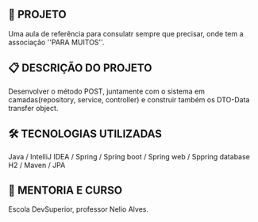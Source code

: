 ## 🚀 PROJETO
Uma aula de referência para consulatr sempre que precisar, onde tem a associação ''PARA MUITOS''.

## 📋 DESCRIÇÃO DO PROJETO
Desenvolver o método POST, juntamente com o sistema em camadas(repository, service, controller) e construir também os DTO-Data transfer object.

## 🛠️ TECNOLOGIAS UTILIZADAS
Java / IntelliJ IDEA / Spring / Spring boot / Spring web / Sppring database H2 / Maven / JPA

## 💭 MENTORIA E CURSO
Escola DevSuperior, professor Nelio Alves.
